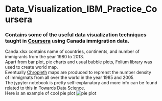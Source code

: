 # Data_Visualization_IBM_Practice_Coursera
### Contains some of the useful data visualization techniques taught in [Coursera](https://www.coursera.org/learn/python-for-data-visualization) using Canada immigration data. 
Canda.xlsx contains name of countries, continents, and number of immigrants from the year 1980 to 2013.<br> 
Apart from bar plot, pie charts and usual bubble plots, Folium library was used to create world map. <br> 
Eventually [Chropleth](https://en.wikipedia.org/wiki/Choropleth_map) maps are produced to reprenst the number density <br> of immigrnats from all over the world in the year 1985 and 2005. <br>
The jypyter notebook is pretty self-explanatory and more info can be found related to this in Towards Data Science. <br>
Here is an example of cool pie plot ![pie plot](https://github.com/suvoooo/Data_Visualization_IBM_Practice_Coursera/blob/master/Pie_Imm_to_Canda_Cont_1985_2005.png)
